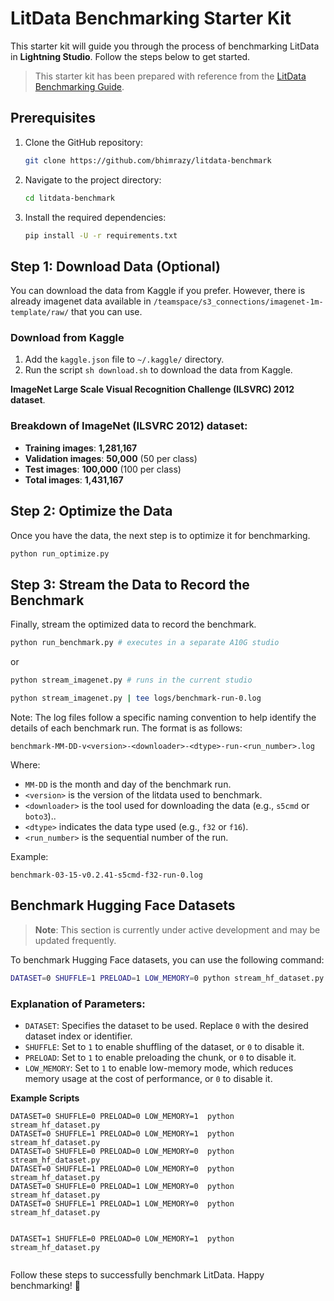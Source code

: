# LitData Benchmarking Starter Kit

This starter kit will guide you through the process of benchmarking LitData in **Lightning Studio**. 
Follow the steps below to get started.
> This starter kit has been prepared with reference from the [LitData Benchmarking Guide](https://lightning.ai/lightning-ai/studios/benchmark-cloud-data-loading-libraries?view=org&section=featured).

## Prerequisites

1. Clone the GitHub repository:
    ```sh
    git clone https://github.com/bhimrazy/litdata-benchmark
    ```

2. Navigate to the project directory:
    ```sh
    cd litdata-benchmark
    ```

3. Install the required dependencies:
    ```sh
    pip install -U -r requirements.txt
    ```

## Step 1: Download Data (Optional)

You can download the data from Kaggle if you prefer. However, there is already imagenet data available in `/teamspace/s3_connections/imagenet-1m-template/raw/` that you can use.

### Download from Kaggle
1. Add the `kaggle.json` file to `~/.kaggle/` directory.
3. Run the script `sh download.sh` to download the data from Kaggle.

**ImageNet Large Scale Visual Recognition Challenge (ILSVRC) 2012 dataset**.  

### Breakdown of ImageNet (ILSVRC 2012) dataset:
- **Training images**: **1,281,167**
- **Validation images**: **50,000** (50 per class)
- **Test images**: **100,000** (100 per class)
- **Total images**: **1,431,167**


## Step 2: Optimize the Data

Once you have the data, the next step is to optimize it for benchmarking.
```sh
python run_optimize.py
```

## Step 3: Stream the Data to Record the Benchmark

Finally, stream the optimized data to record the benchmark.
```sh
python run_benchmark.py # executes in a separate A10G studio
```
or
```sh
python stream_imagenet.py # runs in the current studio

python stream_imagenet.py | tee logs/benchmark-run-0.log
```

Note: The log files follow a specific naming convention to help identify the details of each benchmark run. The format is as follows:

```
benchmark-MM-DD-v<version>-<downloader>-<dtype>-run-<run_number>.log
```

Where:
- `MM-DD` is the month and day of the benchmark run.
- `<version>` is the version of the litdata used to benchmark.
- `<downloader>` is the tool used for downloading the data (e.g., `s5cmd` or `boto3`)..
- `<dtype>` indicates the data type used (e.g., `f32` or `f16`).
- `<run_number>` is the sequential number of the run.

Example:
```
benchmark-03-15-v0.2.41-s5cmd-f32-run-0.log
````

## Benchmark Hugging Face Datasets

> **Note**: This section is currently under active development and may be updated frequently.

To benchmark Hugging Face datasets, you can use the following command:

```sh
DATASET=0 SHUFFLE=1 PRELOAD=1 LOW_MEMORY=0 python stream_hf_dataset.py
```

### Explanation of Parameters:
- `DATASET`: Specifies the dataset to be used. Replace `0` with the desired dataset index or identifier.
- `SHUFFLE`: Set to `1` to enable shuffling of the dataset, or `0` to disable it.
- `PRELOAD`: Set to `1` to enable preloading the chunk, or `0` to disable it.
- `LOW_MEMORY`: Set to `1` to enable low-memory mode, which reduces memory usage at the cost of performance, or `0` to disable it.

**Example Scripts**
``` 
DATASET=0 SHUFFLE=0 PRELOAD=0 LOW_MEMORY=1  python stream_hf_dataset.py 
DATASET=0 SHUFFLE=1 PRELOAD=0 LOW_MEMORY=1  python stream_hf_dataset.py 
DATASET=0 SHUFFLE=0 PRELOAD=0 LOW_MEMORY=0  python stream_hf_dataset.py
DATASET=0 SHUFFLE=1 PRELOAD=0 LOW_MEMORY=0  python stream_hf_dataset.py
DATASET=0 SHUFFLE=0 PRELOAD=1 LOW_MEMORY=0  python stream_hf_dataset.py
DATASET=0 SHUFFLE=1 PRELOAD=1 LOW_MEMORY=0  python stream_hf_dataset.py


DATASET=1 SHUFFLE=0 PRELOAD=0 LOW_MEMORY=1  python stream_hf_dataset.py 


```

Follow these steps to successfully benchmark LitData. Happy benchmarking! 🎉
